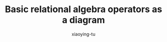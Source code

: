 ---
title: "Basic relational algebra operators as a diagram"
author: "xiaoying-tu"
Discipline: Databases
ConceptualAdvantage: "Visualizes the relational algebra operators, in particular visualizing what result they produce"
DrawsAttentionTo: "results of the eight algebra operators"
Topic: Query languages (basic)
Domain: 
Form: Visual Representation
OriginSource: "Date, C. J. (2003). An Introduction to Database Systems. 8 ed. Pearson."
image: "366.png"
Mapping:
  the table-looking rectangles: the input relations
  the shaded area: the output
---